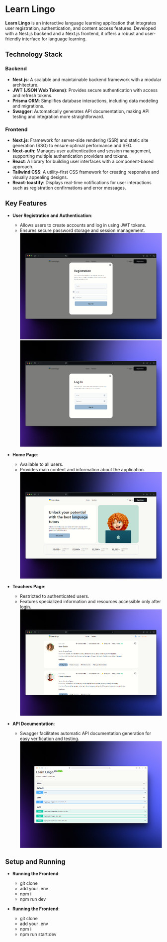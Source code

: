 # Learn Lingo

**Learn Lingo** is an interactive language learning application that integrates user registration, authentication, and content access features. Developed with a Nest.js backend and a Next.js frontend, it offers a robust and user-friendly interface for language learning.

## Technology Stack

### Backend

- **Nest.js**: A scalable and maintainable backend framework with a modular architecture.
- **JWT (JSON Web Tokens)**: Provides secure authentication with access and refresh tokens.
- **Prisma ORM**: Simplifies database interactions, including data modeling and migrations.
- **Swagger**: Automatically generates API documentation, making API testing and integration more straightforward.

### Frontend

- **Next.js**: Framework for server-side rendering (SSR) and static site generation (SSG) to ensure optimal performance and SEO.
- **Next-auth**: Manages user authentication and session management, supporting multiple authentication providers and tokens.
- **React**: A library for building user interfaces with a component-based approach.
- **Tailwind CSS**: A utility-first CSS framework for creating responsive and visually appealing designs.
- **React-toastify**: Displays real-time notifications for user interactions such as registration confirmations and error messages.

## Key Features

- **User Registration and Authentication**:
  - Allows users to create accounts and log in using JWT tokens.
  - Ensures secure password storage and session management.
![User Registration and Authentication](https://github.com/Nikolay0803/auth-next/blob/master/photos-app/reg-lin.png)
![User Registration and Authentication](https://github.com/Nikolay0803/auth-next/blob/master/photos-app/log-lin.png)
  

- **Home Page**:
  - Available to all users.
  - Provides main content and information about the application.
  ![Home Page](https://github.com/Nikolay0803/auth-next/blob/master/photos-app/home-lin.png)

- **Teachers Page**:
  - Restricted to authenticated users.
  - Features specialized information and resources accessible only after login.
  ![Teachers Page](https://github.com/Nikolay0803/auth-next/blob/master/photos-app/teach-lin.png)

- **API Documentation**:
  - Swagger facilitates automatic API documentation generation for easy verification and testing.
  ![Teachers Page](https://github.com/Nikolay0803/auth-next/blob/master/photos-app/swag-lin.png)

## Setup and Running


- **Running the Frontend**:
  - git clone <repository-url>
  - add your .env
  - npm i 
  - npm run dev
 
- **Running the Frontend**:
  - git clone <repository-url>
  - add your .env
  - npm i 
  - npm run start:dev




